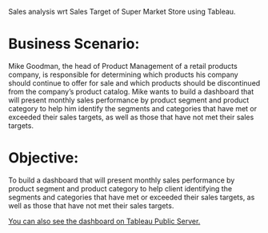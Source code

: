 Sales analysis wrt Sales Target of Super Market Store using Tableau.

# Business Scenario:

Mike Goodman, the head of Product Management of a retail products company, is responsible for determining which products his company should continue to offer for sale and which products should be discontinued from the company’s product catalog. Mike wants to build a dashboard that will present monthly sales performance by product segment and product category to help him identify the segments and categories that have met or exceeded their sales targets, as well as those that have not met their sales targets.

# Objective:

To build a dashboard that will present monthly sales performance by product segment and product category to help client identifying the segments and categories that have met or exceeded their sales targets, as well as those that have not met their sales targets. 

[You can also see the dashboard on Tableau Public Server. ](https://public.tableau.com/views/SalesPerformanceAnalysis_16309806985000/Project?:language=en-US&publish=yes&:display_count=n&:origin=viz_share_linkm)
